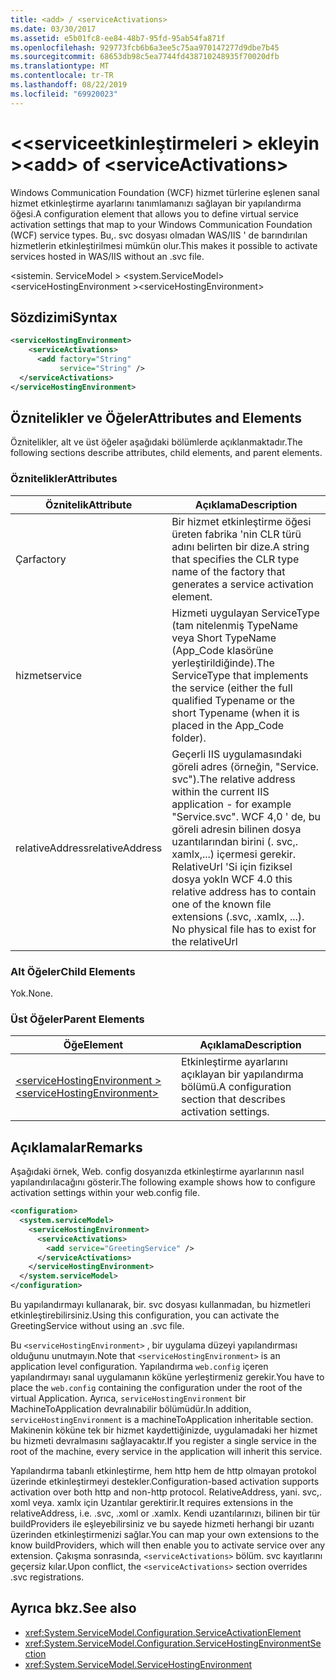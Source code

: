 ```yaml
---
title: <add> / <serviceActivations>
ms.date: 03/30/2017
ms.assetid: e5b01fc8-ee84-48b7-95fd-95ab54fa871f
ms.openlocfilehash: 929773fcb6b6a3ee5c75aa970147277d9dbe7b45
ms.sourcegitcommit: 68653db98c5ea7744fd438710248935f70020dfb
ms.translationtype: MT
ms.contentlocale: tr-TR
ms.lasthandoff: 08/22/2019
ms.locfileid: "69920023"
---
```

# <a name="add-of-serviceactivations"></a><span data-ttu-id="df4a6-102">\<\<serviceetkinleştirmeleri > ekleyin ></span><span class="sxs-lookup"><span data-stu-id="df4a6-102">\<add> of \<serviceActivations></span></span>

<span data-ttu-id="df4a6-103">Windows Communication Foundation (WCF) hizmet türlerine eşlenen sanal hizmet etkinleştirme ayarlarını tanımlamanızı sağlayan bir yapılandırma öğesi.</span><span class="sxs-lookup"><span data-stu-id="df4a6-103">A configuration element that allows you to define virtual service activation settings that map to your Windows Communication Foundation (WCF) service types.</span></span> <span data-ttu-id="df4a6-104">Bu,. svc dosyası olmadan WAS/IIS ' de barındırılan hizmetlerin etkinleştirilmesi mümkün olur.</span><span class="sxs-lookup"><span data-stu-id="df4a6-104">This makes it possible to activate services hosted in WAS/IIS without an .svc file.</span></span>

<span data-ttu-id="df4a6-105">\<sistemin. ServiceModel > </span><span class="sxs-lookup"><span data-stu-id="df4a6-105">\<system.ServiceModel></span></span>\
<span data-ttu-id="df4a6-106">\<serviceHostingEnvironment ></span><span class="sxs-lookup"><span data-stu-id="df4a6-106">\<serviceHostingEnvironment></span></span>

## <a name="syntax"></a><span data-ttu-id="df4a6-107">Sözdizimi</span><span class="sxs-lookup"><span data-stu-id="df4a6-107">Syntax</span></span>

```xml
<serviceHostingEnvironment>
    <serviceActivations>
      <add factory="String"
           service="String" />
  </serviceActivations>
</serviceHostingEnvironment>
```

## <a name="attributes-and-elements"></a><span data-ttu-id="df4a6-108">Öznitelikler ve Öğeler</span><span class="sxs-lookup"><span data-stu-id="df4a6-108">Attributes and Elements</span></span>

<span data-ttu-id="df4a6-109">Öznitelikler, alt ve üst öğeler aşağıdaki bölümlerde açıklanmaktadır.</span><span class="sxs-lookup"><span data-stu-id="df4a6-109">The following sections describe attributes, child elements, and parent elements.</span></span>

### <a name="attributes"></a><span data-ttu-id="df4a6-110">Öznitelikler</span><span class="sxs-lookup"><span data-stu-id="df4a6-110">Attributes</span></span>

|<span data-ttu-id="df4a6-111">Öznitelik</span><span class="sxs-lookup"><span data-stu-id="df4a6-111">Attribute</span></span>|<span data-ttu-id="df4a6-112">Açıklama</span><span class="sxs-lookup"><span data-stu-id="df4a6-112">Description</span></span>|
|---------------|-----------------|
|<span data-ttu-id="df4a6-113">Çar</span><span class="sxs-lookup"><span data-stu-id="df4a6-113">factory</span></span>|<span data-ttu-id="df4a6-114">Bir hizmet etkinleştirme öğesi üreten fabrika 'nin CLR türü adını belirten bir dize.</span><span class="sxs-lookup"><span data-stu-id="df4a6-114">A string that specifies the CLR type name of the factory that generates a service activation element.</span></span>|
|<span data-ttu-id="df4a6-115">hizmet</span><span class="sxs-lookup"><span data-stu-id="df4a6-115">service</span></span>|<span data-ttu-id="df4a6-116">Hizmeti uygulayan ServiceType (tam nitelenmiş TypeName veya Short TypeName (App_Code klasörüne yerleştirildiğinde).</span><span class="sxs-lookup"><span data-stu-id="df4a6-116">The ServiceType that implements the service (either the full qualified Typename or the short Typename (when it is placed in the App_Code folder).</span></span>|
|<span data-ttu-id="df4a6-117">relativeAddress</span><span class="sxs-lookup"><span data-stu-id="df4a6-117">relativeAddress</span></span>|<span data-ttu-id="df4a6-118">Geçerli IIS uygulamasındaki göreli adres (örneğin, "Service. svc").</span><span class="sxs-lookup"><span data-stu-id="df4a6-118">The relative address within the current IIS application - for example "Service.svc".</span></span> <span data-ttu-id="df4a6-119">WCF 4,0 ' de, bu göreli adresin bilinen dosya uzantılarından birini (. svc,. xamlx,...) içermesi gerekir. RelativeUrl 'Si için fiziksel dosya yok</span><span class="sxs-lookup"><span data-stu-id="df4a6-119">In WCF 4.0 this relative address has to contain one of the known file extensions (.svc, .xamlx, ...). No physical file has to exist for the relativeUrl</span></span>|

### <a name="child-elements"></a><span data-ttu-id="df4a6-120">Alt Öğeler</span><span class="sxs-lookup"><span data-stu-id="df4a6-120">Child Elements</span></span>

<span data-ttu-id="df4a6-121">Yok.</span><span class="sxs-lookup"><span data-stu-id="df4a6-121">None.</span></span>

### <a name="parent-elements"></a><span data-ttu-id="df4a6-122">Üst Öğeler</span><span class="sxs-lookup"><span data-stu-id="df4a6-122">Parent Elements</span></span>

|<span data-ttu-id="df4a6-123">Öğe</span><span class="sxs-lookup"><span data-stu-id="df4a6-123">Element</span></span>|<span data-ttu-id="df4a6-124">Açıklama</span><span class="sxs-lookup"><span data-stu-id="df4a6-124">Description</span></span>|
|-------------|-----------------|
|[<span data-ttu-id="df4a6-125">\<serviceHostingEnvironment ></span><span class="sxs-lookup"><span data-stu-id="df4a6-125">\<serviceHostingEnvironment></span></span>](servicehostingenvironment.md)|<span data-ttu-id="df4a6-126">Etkinleştirme ayarlarını açıklayan bir yapılandırma bölümü.</span><span class="sxs-lookup"><span data-stu-id="df4a6-126">A configuration section that describes activation settings.</span></span>|

## <a name="remarks"></a><span data-ttu-id="df4a6-127">Açıklamalar</span><span class="sxs-lookup"><span data-stu-id="df4a6-127">Remarks</span></span>

<span data-ttu-id="df4a6-128">Aşağıdaki örnek, Web. config dosyanızda etkinleştirme ayarlarının nasıl yapılandırılacağını gösterir.</span><span class="sxs-lookup"><span data-stu-id="df4a6-128">The following example shows how to configure activation settings within your web.config file.</span></span>

```xml
<configuration>
  <system.serviceModel>
    <serviceHostingEnvironment>
      <serviceActivations>
        <add service="GreetingService" />
      </serviceActivations>
    </serviceHostingEnvironment>
  </system.serviceModel>
</configuration>
```

<span data-ttu-id="df4a6-129">Bu yapılandırmayı kullanarak, bir. svc dosyası kullanmadan, bu hizmetleri etkinleştirebilirsiniz.</span><span class="sxs-lookup"><span data-stu-id="df4a6-129">Using this configuration, you can activate the GreetingService without using an .svc file.</span></span>

<span data-ttu-id="df4a6-130">Bu `<serviceHostingEnvironment>` , bir uygulama düzeyi yapılandırması olduğunu unutmayın.</span><span class="sxs-lookup"><span data-stu-id="df4a6-130">Note that `<serviceHostingEnvironment>` is an application level configuration.</span></span> <span data-ttu-id="df4a6-131">Yapılandırma `web.config` içeren yapılandırmayı sanal uygulamanın köküne yerleştirmeniz gerekir.</span><span class="sxs-lookup"><span data-stu-id="df4a6-131">You have to place the `web.config` containing the configuration under the root of the virtual Application.</span></span> <span data-ttu-id="df4a6-132">Ayrıca, `serviceHostingEnvironment` bir MachineToApplication devralınabilir bölümüdür.</span><span class="sxs-lookup"><span data-stu-id="df4a6-132">In addition, `serviceHostingEnvironment` is a machineToApplication inheritable section.</span></span> <span data-ttu-id="df4a6-133">Makinenin köküne tek bir hizmet kaydettiğinizde, uygulamadaki her hizmet bu hizmeti devralmasını sağlayacaktır.</span><span class="sxs-lookup"><span data-stu-id="df4a6-133">If you register a single service in the root of the machine, every service in the application will inherit this service.</span></span>

<span data-ttu-id="df4a6-134">Yapılandırma tabanlı etkinleştirme, hem http hem de http olmayan protokol üzerinde etkinleştirmeyi destekler.</span><span class="sxs-lookup"><span data-stu-id="df4a6-134">Configuration-based activation supports activation over both http and non-http protocol.</span></span> <span data-ttu-id="df4a6-135">RelativeAddress, yani. svc,. xoml veya. xamlx için Uzantılar gerektirir.</span><span class="sxs-lookup"><span data-stu-id="df4a6-135">It requires extensions in the relativeAddress, i.e. .svc, .xoml or .xamlx.</span></span> <span data-ttu-id="df4a6-136">Kendi uzantılarınızı, bilinen bir tür buildProviders ile eşleyebilirsiniz ve bu sayede hizmeti herhangi bir uzantı üzerinden etkinleştirmenizi sağlar.</span><span class="sxs-lookup"><span data-stu-id="df4a6-136">You can map your own extensions to the know buildProviders, which will then enable you to activate service over any extension.</span></span> <span data-ttu-id="df4a6-137">Çakışma sonrasında, `<serviceActivations>` bölüm. svc kayıtlarını geçersiz kılar.</span><span class="sxs-lookup"><span data-stu-id="df4a6-137">Upon conflict, the `<serviceActivations>` section overrides .svc registrations.</span></span>

## <a name="see-also"></a><span data-ttu-id="df4a6-138">Ayrıca bkz.</span><span class="sxs-lookup"><span data-stu-id="df4a6-138">See also</span></span>

- <xref:System.ServiceModel.Configuration.ServiceActivationElement>
- <xref:System.ServiceModel.Configuration.ServiceHostingEnvironmentSection>
- <xref:System.ServiceModel.ServiceHostingEnvironment>
